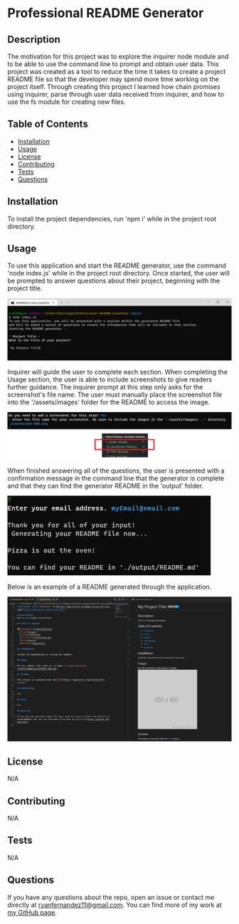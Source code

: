 # Professional README Generator

## Description
The motivation for this project was to explore the inquirer node module and to be able to use the command line to prompt and obtain user data. This project was created as a tool to reduce the time it takes to create a project README file so that the developer may spend more time working on the project itself. Through creating this project I learned how chain promises using inquirer, parse through user data received from inquirer, and how to use the fs module for creating new files.

## Table of Contents

- [Installation](#installation)
- [Usage](#usage)
- [License](#license)
- [Contributing](contributing)
- [Tests](#tests)
- [Questions](#questions)

## Installation

To install the project dependencies, run 'npm i' while in the project root directory.

## Usage

To use this application and start the README generator, use the command 'node index.js' while in the project root directory. Once started, the user will be prompted to answer questions about their project, beginning with the project title.

![start-app](./assets/images/start-app.png)

Inquirer will guide the user to complete each section. When completing the Usage section, the user is able to include screenshots to give readers further guidance. The inquirer prompt at this step only asks for the screenshot's file name. The user must manually place the screenshot file into the '/assets/images' folder for the README to access the image.

![screenshots](./assets/images/screenshots.png)

When finished answering all of the questions, the user is presented with a confirmation message in the command line that the generator is complete and that they can find the generator README in the 'output' folder.

![confirmation](./assets//images/confirmation.png)

Below is an example of a README generated through the application.

![output](./assets/images/output.png)

## License

N/A

## Contributing

N/A

## Tests

N/A

## Questions

If you have any questions about the repo, open an issue or contact me directly at ryanfernandez11@gmail.com. You can find more of my work at [my GitHub page](https://github.com/ryanafernandez/).
